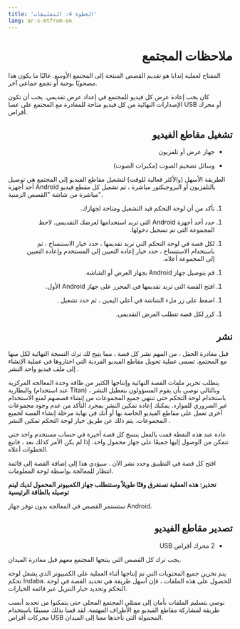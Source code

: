 ```yaml
---
title: 'الخطوة 4: التعليقات'
lang: ar-x-mtfrom-en
---
```

<ReadTime/> 

<Steps :step="4"/> 

<h1 style=";text-align:right;direction:rtl"> ملاحظات المجتمع </h1> 

<Leader> 

 المفتاح لعملية إندابا هو تقديم القصص المنتجة إلى المجتمع الأوسع. غالبًا ما يكون هذا مصحوبًا بوجبة أو تجمع جماعي آخر.  

</Leader> 

<Tip title="نتيجة الخطوة"> 

 كان يجب إعادة عرض كل فيديو للمجتمع في إعداد عرض تقديمي. يجب أن تكون الإصدارات النهائية من كل فيديو متاحة للمغادرة مع المجتمع على عصا USB أو محرك أقراص.  

</Tip> 

<TimeGuide title="~ 3 ساعات"> 

<h2 style=";text-align:right;direction:rtl"> تشغيل مقاطع الفيديو </h2> 

</TimeGuide> 

<Materials title="المواد"> 

<ul style=";text-align:right;direction:rtl"><li style=";text-align:right;direction:rtl"> جهاز عرض أو تلفزيون </li></ul> 
<ul style=";text-align:right;direction:rtl"><li style=";text-align:right;direction:rtl"> وسائل تضخيم الصوت (مكبرات الصوت) </li></ul> 

</Materials> 

<App/> 
<Dashboard/> 

 الطريقة الأسهل (والأكثر فعالية للوقت) لتشغيل مقاطع الفيديو إلى المجتمع هي توصيل أحد أجهزة Android بالتلفزيون أو البروجيكتور مباشرة ، ثم تشغيل كل مقطع فيديو مباشرة من شاشة &quot;القصص الزمنية&quot;.  

<AdminRole title="إجراء الميسر: مقاطع الفيديو الحالية"> 

<ol style=";text-align:right;direction:rtl"><li style=";text-align:right;direction:rtl"> تأكد من أن لوحة التحكم قيد التشغيل ومتاحة لجهازك. </li></ol> 
<ol style=";text-align:right;direction:rtl"><li style=";text-align:right;direction:rtl"> حدد أحد أجهزة Android التي تريد استخدامها لعرضك التقديمي. لاحظ المجموعة التي تم تسجيل دخولها. </li></ol> 
<ol style=";text-align:right;direction:rtl"><li style=";text-align:right;direction:rtl"> لكل قصة في لوحة التحكم التي تريد تقديمها ، حدد خيار <span class="code">الاستنساخ</span> ، ثم باستخدام الاستنساخ ، حدد خيار إعادة التعيين إلى <span class="code">المستخدم</span> وإعادة التعيين إلى المجموعة أعلاه. </li></ol> 
<ol style=";text-align:right;direction:rtl"><li style=";text-align:right;direction:rtl"> قم بتوصيل جهاز Android بجهاز العرض أو الشاشة. </li></ol> 
<ol style=";text-align:right;direction:rtl"><li style=";text-align:right;direction:rtl"> افتح القصة التي تريد تقديمها في المحرر على جهاز Android الأول. </li></ol> 
<ol style=";text-align:right;direction:rtl"><li style=";text-align:right;direction:rtl"> اضغط على زر <span class="code">ملء الشاشة</span> في أعلى اليمين ، ثم حدد <span class="code">تشغيل</span> . </li></ol> 
<ol style=";text-align:right;direction:rtl"><li style=";text-align:right;direction:rtl"> كرر لكل قصة تتطلب العرض التقديمي. </li></ol> 

</AdminRole> 

<TimeGuide title="ساعة واحدة"> 

<h2 style=";text-align:right;direction:rtl"> نشر </h2> 

<App/> 
<Dashboard/> 

 قبل مغادرة الحقل ، من المهم <span class="code">نشر</span> كل قصة ، مما يتيح لك ترك النسخة النهائية لكل منها مع المجتمع. تسمى عملية تحويل مقاطع الفيديو الفردية التي اختاروها في عملية الإنشاء إلى ملف فيديو واحد <span class="code">النشر</span> .  

<AdminRole title="عمل الميسر: نشر القصص"> 

 يتطلب تحرير ملفات القصة النهائية وإنتاجها الكثير من طاقة وحدة المعالجة المركزية والبطارية (عند استخدام Titan) ، وبالتالي نوصي بأن يقوم المسؤولون بتعطيل النشر باستخدام لوحة التحكم حتى تنتهي جميع المجموعات من إنشاء قصصهم لمنع الاستخدام غير الضروري للموارد. يمكنك إعادة تمكين النشر بمجرد التأكد من عدم وجود مجموعات أخرى تعمل على مقاطع الفيديو الخاصة بها أو أنك في نهاية مرحلة إنشاء القصة لجميع المجموعات. يتم ذلك عن طريق خيار <span class="code">لوحة التحكم</span> <span class="code">تمكين النشر</span> .  

 عادة عند هذه النقطة قمت بالفعل بنسخ كل قصة أخيرة في حساب مستخدم واحد حتى تتمكن من الوصول إليها جميعًا على جهاز محمول واحد. إذا لم يكن الأمر كذلك بعد ، فاتبع الخطوات أعلاه.  

 افتح كل قصة في التطبيق وحدد <span class="code">نشر الآن</span> . سيؤدي هذا إلى إضافة القصة إلى قائمة انتظار للمعالجة بواسطة لوحة المعلومات.  

 <strong>تحذير: هذه العملية تستغرق وقتًا طويلاً وستتطلب جهاز الكمبيوتر المحمول لديك ليتم توصيله بالطاقة الرئيسية</strong>  

 ستستمر القصص في المعالجة بدون توفر جهاز Android.  

</AdminRole> 

<h2 style=";text-align:right;direction:rtl"> تصدير مقاطع الفيديو </h2> 

</TimeGuide> 

<Materials title="المواد"> 

<ul style=";text-align:right;direction:rtl"><li style=";text-align:right;direction:rtl"> 2 محرك أقراص USB </li></ul> 

</Materials> 

<Dashboard/> 

 يجب ترك كل القصص التي ينتجها المجتمع معهم قبل مغادرة الميدان.  

 يتم تخزين جميع المحتويات التي تم إنتاجها أثناء العملية على الكمبيوتر الذي يشغل لوحة تحكم Indaba. للحصول على هذه الملفات ، فإن أسهل طريقة هي تحديد القصة في لوحة التحكم وتحديد خيار <span class="code">التنزيل</span> عبر قائمة الخيارات.  

<Tip> 

 نوصي بتسليم الملفات بأمان إلى ممثلي المجتمع المحلي حتى يتمكنوا من تحديد أنسب طريقة لمشاركة مقاطع الفيديو مع الأطراف المهتمة. لقد قمنا بذلك مسبقًا باستخدام محركات أقراص USB المحمولة التي نأخذها معنا إلى الميدان.  

</Tip> 
